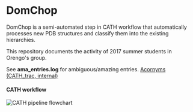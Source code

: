 # DomChop
DomChop is a semi-automated step in CATH workflow that automatically processes new PDB structures and classify them into the existing hierarchies.

This repository documents the activity of 2017 summer students in Orengo's group.

See **ama_entries.log** for ambiguous/amazing entries.
[Acornyms (CATH_trac, internal)](http://trac.cathdb.info/projects/cath/wiki/DomChop) 

#### CATH workflow
![CATH pipeline flowchart](http://update.cathdb.info/images/flow_stage_diagram.jpg) 